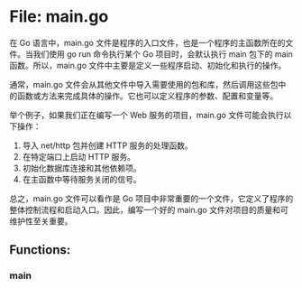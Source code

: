 # File: main.go

在 Go 语言中，main.go 文件是程序的入口文件，也是一个程序的主函数所在的文件。当我们使用 go run 命令执行某个 Go 项目时，会默认执行 main 包下的 main 函数。所以，main.go 文件中主要是定义一些程序启动、初始化和执行的操作。

通常，main.go 文件会从其他文件中导入需要使用的包和库，然后调用这些包中的函数或方法来完成具体的操作。它也可以定义程序的参数、配置和变量等。

举个例子，如果我们正在编写一个 Web 服务的项目，main.go 文件可能会执行以下操作：

1. 导入 net/http 包并创建 HTTP 服务的处理函数。
2. 在特定端口上启动 HTTP 服务。
3. 初始化数据库连接和其他依赖项。
4. 在主函数中等待服务关闭的信号。

总之，main.go 文件可以看作是 Go 项目中非常重要的一个文件，它定义了程序的整体控制流程和启动入口。因此，编写一个好的 main.go 文件对项目的质量和可维护性至关重要。

## Functions:

### main





